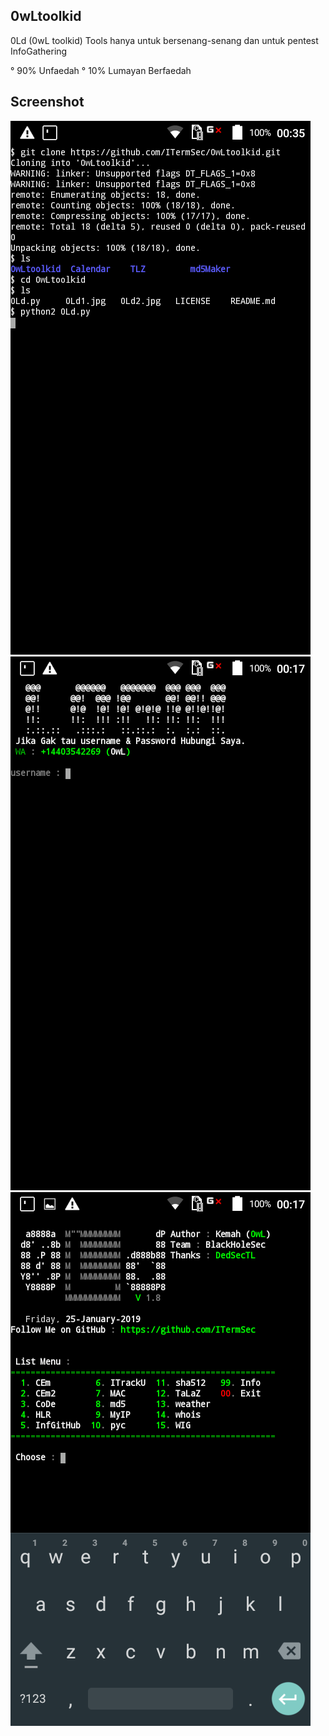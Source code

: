 ## 0wLtoolkid
0Ld (0wL toolkid) Tools hanya untuk bersenang-senang dan untuk pentest InfoGathering

° 90% Unfaedah
° 10% Lumayan Berfaedah
## Screenshot
<img src="0Ld0.1.jpg"/>
<img src="0Ld1.jpg"/>
<img src="0Ld2.jpg"/>

